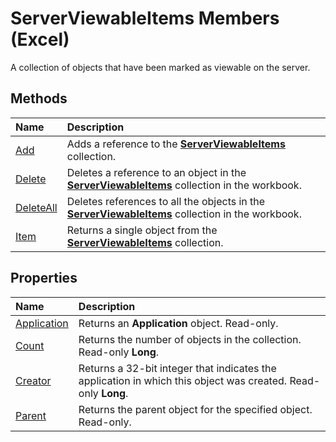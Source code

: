 
# ServerViewableItems Members (Excel)
A collection of objects that have been marked as viewable on the server.

## Methods



|**Name**|**Description**|
|:-----|:-----|
| [Add](e5771bed-efd0-3cdc-ce80-13b71f596d01.md)|Adds a reference to the  **[ServerViewableItems](ce51dc80-ae34-f31a-81c0-f29467668289.md)** collection.|
| [Delete](e6b53271-8a37-4bf3-fea2-46d02550391b.md)|Deletes a reference to an object in the  **[ServerViewableItems](ce51dc80-ae34-f31a-81c0-f29467668289.md)** collection in the workbook.|
| [DeleteAll](8f2bf876-50ba-3b91-d353-6d73a35e9462.md)|Deletes references to all the objects in the  **[ServerViewableItems](ce51dc80-ae34-f31a-81c0-f29467668289.md)** collection in the workbook.|
| [Item](ea1a01ef-7b2f-485d-2526-0b1025a9b9fd.md)|Returns a single object from the  **[ServerViewableItems](ce51dc80-ae34-f31a-81c0-f29467668289.md)** collection.|

## Properties



|**Name**|**Description**|
|:-----|:-----|
| [Application](60cd4946-d68a-cf52-754e-41c325c756fe.md)|Returns an  **Application** object. Read-only.|
| [Count](4a26873e-49cd-ad71-a96a-d5f40e51f31c.md)|Returns the number of objects in the collection. Read-only  **Long**.|
| [Creator](ebc56118-1d24-45ee-b2a1-2fc59095a4e7.md)|Returns a 32-bit integer that indicates the application in which this object was created. Read-only  **Long**.|
| [Parent](a65da6d1-74ef-ffef-8205-6e6a7588e31b.md)|Returns the parent object for the specified object. Read-only.|
